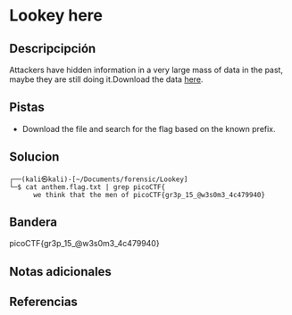 # Lookey here
## Descripcipción
Attackers have hidden information in a very large mass of data in the past, maybe they are still doing it.Download the data [here](https://artifacts.picoctf.net/c/124/anthem.flag.txt).
## Pistas
- Download the file and search for the flag based on the known prefix.
## Solucion
```
┌──(kali㉿kali)-[~/Documents/forensic/Lookey]
└─$ cat anthem.flag.txt | grep picoCTF{
      we think that the men of picoCTF{gr3p_15_@w3s0m3_4c479940}
```
## Bandera
picoCTF{gr3p_15_@w3s0m3_4c479940}
## Notas adicionales
## Referencias
